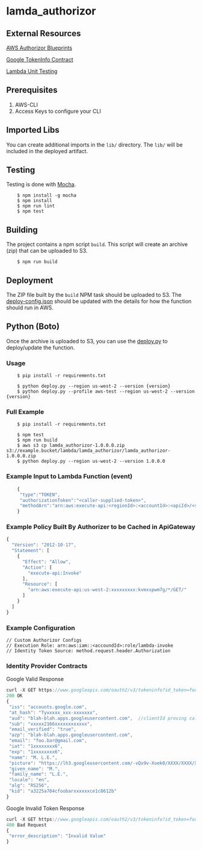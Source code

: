 # lamda_authorizor

## External Resources ##
[AWS Authorizor Blueprints](https://github.com/awslabs/aws-apigateway-lambda-authorizer-blueprints)

[Google TokenInfo Contract](https://developers.google.com/identity/sign-in/web/backend-auth#verify-the-integrity-of-the-id-token)

[Lambda Unit Testing](https://github.com/vandium-io/lambda-tester/blob/master/docs/main.md)

## Prerequisites
1. AWS-CLI
2. Access Keys to configure your CLI

## Imported Libs
You can create additional imports in the `lib/` directory. The `lib/` will be included in the deployed artifact.

## Testing
Testing is done with [Mocha](https://mochajs.org).

```
    $ npm install -g mocha
    $ npm install
    $ npm run lint
    $ npm test
```

## Building
The project contains a npm script `build`. This script will create an archive (zip) that can be uploaded to S3.

```
    $ npm run build
```

## Deployment
The ZIP file built by the `build` NPM task should be uploaded to S3. The [deploy-config.json](deploy-config.json) should 
be updated with the details for how the function should run in AWS. 

## Python (Boto)
Once the archive is uploaded to S3, you can use the [deploy.py](deploy.py) to deploy/update the function.

### Usage
```
    $ pip install -r requirements.txt
    
    $ python deploy.py --region us-west-2 --version {version}
    $ python deploy.py --profile aws-test --region us-west-2 --version {version}
```

### Full Example
```
    $ pip install -r requirements.txt
    
    $ npm test
    $ npm run build
    $ aws s3 cp lamda_authorizor-1.0.0.0.zip s3://example.bucket/lambda/lamda_authorizor/lamda_authorizor-1.0.0.0.zip
    $ python deploy.py --region us-west-2 --version 1.0.0.0
```

### Example Input to Lambda Function (event)
```JavaScript
    {
     "type":"TOKEN",
     "authorizationToken":"<caller-supplied-token>",
     "methodArn":"arn:aws:execute-api:<regionId>:<accountId>:<apiId>/<stage>/<method>/<resourcePath>"
    }
```
    
### Example Policy Built By Authorizer to be Cached in ApiGateway 
```JavaScript
{
  "Version": "2012-10-17",
  "Statement": [
    {
      "Effect": "Allow",
      "Action": [
        "execute-api:Invoke"
      ],
      "Resource": [
        "arn:aws:execute-api:us-west-2:xxxxxxxxx:kvmxspwm7g/*/GET/"
      ]
    }
  ]
}
```

### Example Configuration
```
// Custom Authorizor Configs
// Execution Role: arn:aws:iam::<accoundId>:role/lambda-invoke
// Identity Token Source: method.request.header.Authorization
```

### Identity Provider Contracts
Google Valid Response
```JavaScript
curl -X GET https://www.googleapis.com/oauth2/v3/tokeninfo?id_token=foo
200 OK
{
 "iss": "accounts.google.com",
 "at_hash": "Tyxxxxx_xxx-xxxxxxx",
 "aud": "blah-blah.apps.googleusercontent.com",  //clientId proving call was made from our app
 "sub": "xxxxx2166xxxxxxxxxxxx",
 "email_verified": "true",
 "azp": "blah-blah.apps.googleusercontent.com",
 "email": "foo.bar@gmail.com",
 "iat": "1xxxxxxxx6",
 "exp": "1xxxxxxxx6",
 "name": "M. L.E.",
 "picture": "https://lh3.googleusercontent.com/-vQx9v-Xoek0/XXXX/XXXX/XXXX/s96-c/photo.jpg",
 "given_name": "M.",
 "family_name": "L.E.",
 "locale": "en",
 "alg": "RS256",
 "kid": "a3225a704cfoobarxxxxxxce1c8612b"
}
```

Google Invalid Token Response
```JavaScript
curl -X GET https://www.googleapis.com/oauth2/v3/tokeninfo?id_token=foo 
400 Bad Request
{
 "error_description": "Invalid Value"
}
```
